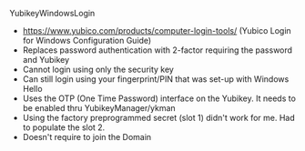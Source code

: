 YubikeyWindowsLogin
- https://www.yubico.com/products/computer-login-tools/ (Yubico Login for Windows Configuration Guide)
- Replaces password authentication with 2-factor requiring the password and Yubikey
- Cannot login using only the security key
- Can still login using your fingerprint/PIN that was set-up with Windows Hello
- Uses the OTP (One Time Password) interface on the Yubikey. It needs to be enabled thru YubikeyManager/ykman 
- Using the factory preprogrammed secret (slot 1) didn't work for me. Had to populate the slot 2.
- Doesn't require to join the Domain


